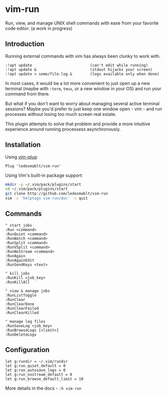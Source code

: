 # vim-run

Run, view, and manage UNIX shell commands with ease from your
favorite code editor. (a work in progress)

<!-- insert gif demo here -->


## Introduction

Running external commands with vim has always been clunky to work with.
```
:!apt update                          (can't edit while running)
:!apt update &                        (stdout hijacks your screen)
:!apt update > some/file.log &        (logs available only when done)
```

In most cases, it would be a lot more convenient to just open up a new
terminal (maybe with `:term`, `tmux`, or a new window in your OS) and run your
command from there.

But what if you don't want to worry about managing several active terminal
sessions? Maybe you'd prefer to just keep one window open - vim - and run
processes without losing too much screen real estate.

This plugin attempts to solve that problem and provide a more intuitive
experience around running processess asynchronously.


## Installation
Using [vim-plug](https://github.com/junegunn/vim-plug):
```vim
Plug 'ledesmablt/vim-run'
```

Using Vim's built-in package support:
```bash
mkdir -p ~/.vim/pack/plugins/start
cd ~/.vim/pack/plugins/start
git clone http://github.com/ledesmablt/vim-run
vim -c 'helptags vim-run/doc' -c quit
```

## Commands
```vim
" start jobs
:Run <command>
:RunQuiet <command>
:RunWatch <command>
:RunSplit <command>
:RunVSplit <command>
:RunNoStream <command>
:RunAgain
:RunAgainEdit
:RunSendKeys <text>

" kill jobs
:RunKill <job_key>
:RunKillAll

" view & manage jobs
:RunListToggle
:RunClear
:RunClearDone
:RunClearFailed
:RunClearKilled

" manage log files
:RunSaveLog <job_key>
:RunBrowseLogs [<limit>]
:RunDeleteLogs
```

## Configuration
```vim
let g:rundir = ~/.vim/rundir
let g:run_quiet_default = 0
let g:run_autosave_logs = 0
let g:run_nostream_default = 0
let g:run_browse_default_limit = 10
```

More details in the docs - `:h vim-run`
